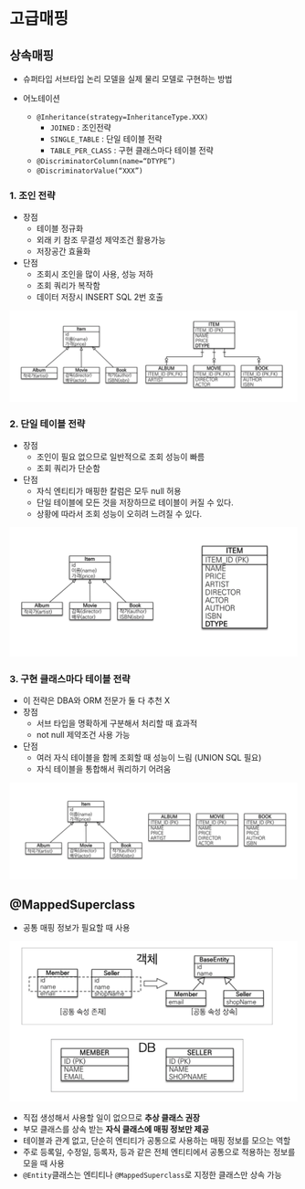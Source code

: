 # 고급매핑



## 상속매핑

- 슈퍼타입 서브타입 논리 모델을 실제 물리 모델로 구현하는 방법

- 어노테이션
  - `@Inheritance(strategy=InheritanceType.XXX)`
    - `JOINED` : 조인전략
    - `SINGLE_TABLE` : 단일 테이블 전략
    - `TABLE_PER_CLASS` : 구현 클래스마다 테이블 전략
  - `@DiscriminatorColumn(name=“DTYPE”)`
  - `@DiscriminatorValue(“XXX”)`



### 1. 조인 전략

- 장점
  - 테이블 정규화
  - 외래 키 참조 무결성 제약조건 활용가능
  - 저장공간 효율화
- 단점
  - 조회시 조인을 많이 사용, 성능 저하
  - 조회 쿼리가 복작함
  - 데이터 저장시 INSERT SQL 2번 호출

<img src="images/image-20210330154100183.png" alt="image-20210330154100183" style="zoom:50%;" />



### 2. 단일 테이블 전략

- 장점
  - 조인이 필요 없으므로 일반적으로 조회 성능이 빠름
  - 조회 쿼리가 단순함
- 단점
  - 자식 엔티티가 매핑한 칼럼은 모두 null 허용
  - 단일 테이블에 모든 것을 저장하므로 테이블이 커질 수 있다.
  - 상황에 따라서 조회 성능이 오히려 느려질 수 있다.

<img src="images/image-20210330154922934.png" alt="image-20210330154922934" style="zoom:50%;" />



### 3. 구현 클래스마다 테이블 전략

- 이 전략은 DBA와 ORM 전문가 둘 다 추천 X
- 장점
  - 서브 타입을 명확하게 구분해서 처리할 때 효과적
  - not null 제약조건 사용 가능
- 단점
  - 여러 자식 테이블을 함께 조회할 때 성능이 느림 (UNION SQL 필요)
  - 자식 테이블을 통합해서 쿼리하기 어려움

<img src="images/image-20210330154938959.png" alt="image-20210330154938959" style="zoom:50%;" />

## @MappedSuperclass

- 공통 매핑 정보가 필요할 때 사용

<img src="images/image-20210330154952458.png" alt="image-20210330154952458" style="zoom:50%;" />

- 직접 생성해서 사용할 일이 없으므로 **추상 클래스 권장**
- 부모 클래스를 상속 받는 **자식 클래스에 매핑 정보만 제공**
- 테이블과 관계 없고, 단순히 엔티티가 공통으로 사용하는 매핑 정보를 모으는 역할
- 주로 등록일, 수정일, 등록자, 등과 같은 전체 엔티티에서 공통으로 적용하는 정보를 모을 때 사용
- `@Entity`클래스는 엔티티나 `@MappedSuperclass`로 지정한 클래스만 상속 가능